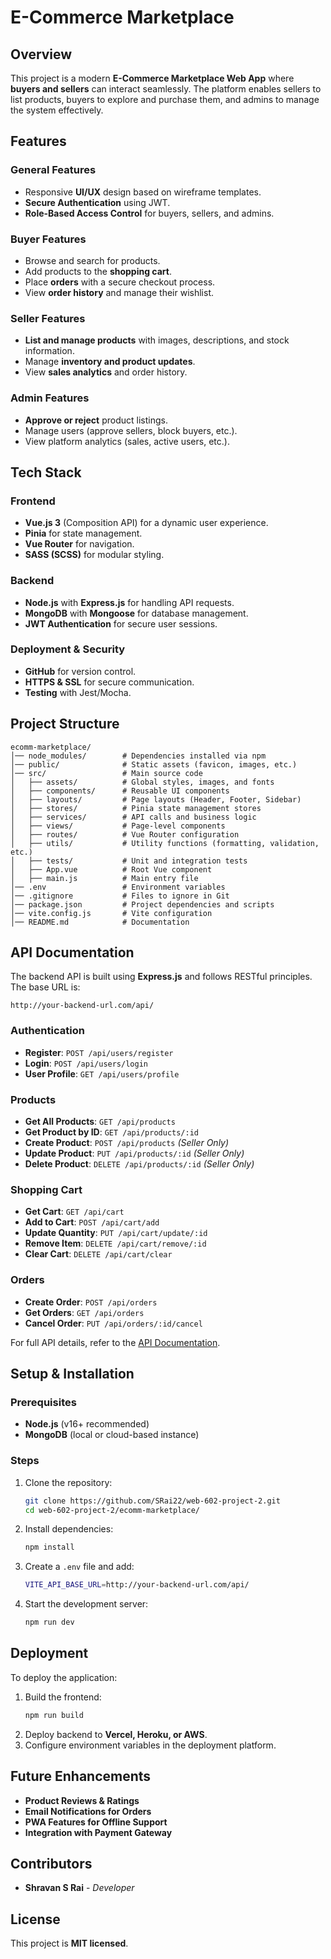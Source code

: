 # E-Commerce Marketplace

## Overview
This project is a modern **E-Commerce Marketplace Web App** where **buyers and sellers** can interact seamlessly. The platform enables sellers to list products, buyers to explore and purchase them, and admins to manage the system effectively.

## Features
### General Features
- Responsive **UI/UX** design based on wireframe templates.
- **Secure Authentication** using JWT.
- **Role-Based Access Control** for buyers, sellers, and admins.

### Buyer Features
- Browse and search for products.
- Add products to the **shopping cart**.
- Place **orders** with a secure checkout process.
- View **order history** and manage their wishlist.

### Seller Features
- **List and manage products** with images, descriptions, and stock information.
- Manage **inventory and product updates**.
- View **sales analytics** and order history.

### Admin Features
- **Approve or reject** product listings.
- Manage users (approve sellers, block buyers, etc.).
- View platform analytics (sales, active users, etc.).

## Tech Stack
### Frontend
- **Vue.js 3** (Composition API) for a dynamic user experience.
- **Pinia** for state management.
- **Vue Router** for navigation.
- **SASS (SCSS)** for modular styling.

### Backend
- **Node.js** with **Express.js** for handling API requests.
- **MongoDB** with **Mongoose** for database management.
- **JWT Authentication** for secure user sessions.

### Deployment & Security
- **GitHub** for version control.
- **HTTPS & SSL** for secure communication.
- **Testing** with Jest/Mocha.

## Project Structure
```
ecomm-marketplace/
│── node_modules/        # Dependencies installed via npm
│── public/              # Static assets (favicon, images, etc.)
│── src/                 # Main source code
│   ├── assets/          # Global styles, images, and fonts
│   ├── components/      # Reusable UI components
│   ├── layouts/         # Page layouts (Header, Footer, Sidebar)
│   ├── stores/          # Pinia state management stores
│   ├── services/        # API calls and business logic
│   ├── views/           # Page-level components
│   ├── routes/          # Vue Router configuration
│   ├── utils/           # Utility functions (formatting, validation, etc.)
│   ├── tests/           # Unit and integration tests
│   ├── App.vue          # Root Vue component
│   ├── main.js          # Main entry file
│── .env                 # Environment variables
│── .gitignore           # Files to ignore in Git
│── package.json         # Project dependencies and scripts
│── vite.config.js       # Vite configuration
│── README.md            # Documentation
```

## API Documentation
The backend API is built using **Express.js** and follows RESTful principles. The base URL is:
```
http://your-backend-url.com/api/
```
### Authentication
- **Register**: `POST /api/users/register`
- **Login**: `POST /api/users/login`
- **User Profile**: `GET /api/users/profile`

### Products
- **Get All Products**: `GET /api/products`
- **Get Product by ID**: `GET /api/products/:id`
- **Create Product**: `POST /api/products` *(Seller Only)*
- **Update Product**: `PUT /api/products/:id` *(Seller Only)*
- **Delete Product**: `DELETE /api/products/:id` *(Seller Only)*

### Shopping Cart
- **Get Cart**: `GET /api/cart`
- **Add to Cart**: `POST /api/cart/add`
- **Update Quantity**: `PUT /api/cart/update/:id`
- **Remove Item**: `DELETE /api/cart/remove/:id`
- **Clear Cart**: `DELETE /api/cart/clear`

### Orders
- **Create Order**: `POST /api/orders`
- **Get Orders**: `GET /api/orders`
- **Cancel Order**: `PUT /api/orders/:id/cancel`


For full API details, refer to the [API Documentation](API-documentation.md).

## Setup & Installation
### Prerequisites
- **Node.js** (v16+ recommended)
- **MongoDB** (local or cloud-based instance)

### Steps
1. Clone the repository:
   ```sh
   git clone https://github.com/SRai22/web-602-project-2.git
   cd web-602-project-2/ecomm-marketplace/
   ```
2. Install dependencies:
   ```sh
   npm install
   ```
3. Create a `.env` file and add:
   ```sh
   VITE_API_BASE_URL=http://your-backend-url.com/api/
   ```
4. Start the development server:
   ```sh
   npm run dev
   ```

## Deployment
To deploy the application:
1. Build the frontend:
   ```sh
   npm run build
   ```
2. Deploy backend to **Vercel, Heroku, or AWS**.
3. Configure environment variables in the deployment platform.

## Future Enhancements
- **Product Reviews & Ratings**
- **Email Notifications for Orders**
- **PWA Features for Offline Support**
- **Integration with Payment Gateway**

## Contributors
- **Shravan S Rai** - *Developer*

## License
This project is **MIT licensed**.